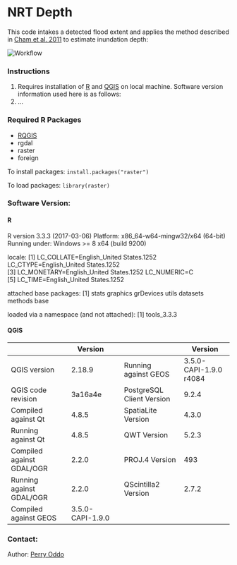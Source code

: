 # NRT Depth

This code intakes a detected flood extent and applies the method described in [Cham et al. 2011](https://www.witpress.com/elibrary/wit-transactions-on-the-built-environment/168/34837) to estimate inundation depth:

![Workflow](https://github.com/pcoddo/NRT_Depth/Images/workflow.png)

### Instructions
1. Requires installation of [R](https://www.r-project.org/) and [QGIS](https://www.qgis.org/en/site/) on local machine. Software version information used here is as follows:
2. ...

### Required R Packages
* [RQGIS](https://github.com/jannes-m/RQGIS)
* rgdal
* raster
* foreign

To install packages:
`install.packages("raster")`

To load packages:
`library(raster)`

### Software Version:
#### R
R version 3.3.3 (2017-03-06)
Platform: x86_64-w64-mingw32/x64 (64-bit)
Running under: Windows >= 8 x64 (build 9200)

locale:
[1] LC_COLLATE=English_United States.1252  LC_CTYPE=English_United States.1252   
[3] LC_MONETARY=English_United States.1252 LC_NUMERIC=C                          
[5] LC_TIME=English_United States.1252    

attached base packages:
[1] stats     graphics  grDevices utils     datasets  methods   base     

loaded via a namespace (and not attached):
[1] tools_3.3.3

#### QGIS
|                           | Version          |   |                           | Version                |
|---------------------------|------------------|---|---------------------------|------------------------|
| QGIS version              | 2.18.9           |   | Running against GEOS      | 3.5.0-CAPI-1.9.0 r4084 |
| QGIS code revision        | 3a16a4e          |   | PostgreSQL Client Version | 9.2.4                  |
| Compiled against Qt       | 4.8.5            |   | SpatiaLite Version        | 4.3.0                  |
| Running against Qt        | 4.8.5            |   | QWT Version               | 5.2.3                  |
| Compiled against GDAL/OGR | 2.2.0            |   | PROJ.4 Version            | 493                    |
| Running against GDAL/OGR  | 2.2.0            |   | QScintilla2 Version       | 2.7.2                  |
| Compiled against GEOS     | 3.5.0-CAPI-1.9.0 |   |                           |                        |


### Contact:
Author: [Perry Oddo](mailto:perry.oddo@nasas.gov)
